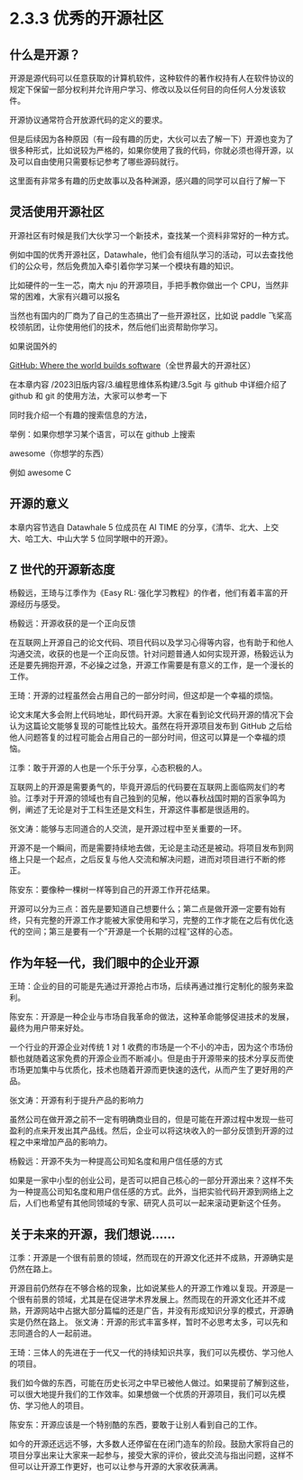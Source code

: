 # 2.3.3 优秀的开源社区

## 什么是开源？

开源是源代码可以任意获取的计算机软件，这种软件的著作权持有人在软件协议的规定下保留一部分权利并允许用户学习、修改以及以任何目的向任何人分发该软件。

开源协议通常符合开放源代码的定义的要求。

但是后续因为各种原因（有一段有趣的历史，大伙可以去了解一下）开源也变为了很多种形式，比如说较为严格的，如果你使用了我的代码，你就必须也得开源，以及可以自由使用只需要标记参考了哪些源码就行。

这里面有非常多有趣的历史故事以及各种渊源，感兴趣的同学可以自行了解一下

## 灵活使用开源社区

开源社区有时候是我们大伙学习一个新技术，查找某一个资料非常好的一种方式。

例如中国的优秀开源社区，Datawhale，他们会有组队学习的活动，可以去查找他们的公众号，然后免费加入牵引着你学习某一个模块有趣的知识。

比如硬件的一生一芯，南大 nju 的开源项目，手把手教你做出一个 CPU，当然非常的困难，大家有兴趣可以报名

当然也有国内的厂商为了自己的生态搞出了一些开源社区，比如说 paddle 飞桨高校领航团，让你使用他们的技术，然后他们出资帮助你学习。

如果说国外的

[GitHub: Where the world builds software](https://github.com/)（全世界最大的开源社区）

在本章内容 /2023旧版内容/3.编程思维体系构建/3.5git 与 github 中详细介绍了 github 和 git 的使用方法，大家可以参考一下

同时我介绍一个有趣的搜索信息的方法，

举例：如果你想学习某个语言，可以在 github 上搜索

awesome（你想学的东西）

例如 awesome C

## 开源的意义

本章内容节选自 Datawhale 5 位成员在 AI TIME 的分享，《清华、北大、上交大、哈工大、中山大学 5 位同学眼中的开源》。

## Z 世代的开源新态度

杨毅远，王琦与江季作为《Easy RL: 强化学习教程》的作者，他们有着丰富的开源经历与感受。

杨毅远：开源收获的是一个正向反馈

在互联网上开源自己的论文代码、项目代码以及学习心得等内容，也有助于和他人沟通交流，收获的也是一个正向反馈。针对问题普通人如何实现开源，杨毅远认为还是要先拥抱开源，不必操之过急，开源工作需要是有意义的工作，是一个漫长的工作。

王琦：开源的过程虽然会占用自己的一部分时间，但这却是一个幸福的烦恼。

论文末尾大多会附上代码地址，即代码开源。大家在看到论文代码开源的情况下会认为这篇论文能够复现的可能性比较大。虽然在将开源项目发布到 GitHub 之后给他人问题答复的过程可能会占用自己的一部分时间，但这可以算是一个幸福的烦恼。

江季：敢于开源的人也是一个乐于分享，心态积极的人。

互联网上的开源是需要勇气的，毕竟开源后的代码要在互联网上面临网友们的考验。江季对于开源的领域也有自己独到的见解，他以春秋战国时期的百家争鸣为例，阐述了无论是对于工科生还是文科生，开源这件事都是很适用的。

张文涛：能够与志同道合的人交流，是开源过程中至关重要的一环。

开源不是一个瞬间，而是需要持续地去做，无论是主动还是被动。将项目发布到网络上只是一个起点，之后反复与他人交流和解决问题，进而对项目进行不断的修正。

陈安东：要像种一棵树一样等到自己的开源工作开花结果。

开源可以分为三点：首先是要知道自己想要什么；第二点是做开源一定要有始有终，只有完整的开源工作才能被大家使用和学习，完整的工作才能在之后有优化迭代的空间；第三是要有一个”开源是一个长期的过程”这样的心态。

## 作为年轻一代，我们眼中的企业开源

王琦：企业的目的可能是先通过开源抢占市场，后续再通过推行定制化的服务来盈利。

陈安东：开源是一种企业与市场自我革命的做法，这种革命能够促进技术的发展，最终为用户带来好处。

一个行业的开源企业对传统 1 对 1 收费的市场是一个不小的冲击，因为这个市场份额也就随着这家免费的开源企业而不断减小。但是由于开源带来的技术分享反而使市场更加集中与优质化，技术也随着开源而更快速的迭代，从而产生了更好用的产品。

张文涛：开源有利于提升产品的影响力

虽然公司在做开源之前不一定有明确商业目的，但是可能在开源过程中发现一些可盈利的点来开发出其产品线。然后，企业可以将这块收入的一部分反馈到开源的过程之中来增加产品的影响力。

杨毅远：开源不失为一种提高公司知名度和用户信任感的方式

如果是一家中小型的创业公司，是否可以把自己核心的一部分开源出来？这样不失为一种提高公司知名度和用户信任感的方式。此外，当把实验代码开源到网络上之后，人们也希望有其他同领域的专家、研究人员可以一起来滚动更新这个任务。

## 关于未来的开源，我们想说……

江季：开源是一个很有前景的领域，然而现在的开源文化还并不成熟，开源确实是仍然在路上。

开源目前仍然存在不够合格的现象，比如说某些人的开源工作难以复现。开源是一个很有前景的领域，尤其是在促进学术界发展上。然而现在的开源文化还并不成熟，开源网站中占据大部分篇幅的还是广告，并没有形成知识分享的模式，开源确实是仍然在路上。
张文涛：开源的形式丰富多样，暂时不必思考太多，可以先和志同道合的人一起前进。

王琦：三体人的先进在于一代又一代的持续知识共享，我们可以先模仿、学习他人的项目。

我们如今做的东西，可能在历史长河之中早已被他人做过。如果提前了解到这些，可以很大地提升我们的工作效率。如果想做一个优质的开源项目，我们可以先模仿、学习他人的项目。

陈安东：开源应该是一个特别酷的东西，要敢于让别人看到自己的工作。

如今的开源还远远不够，大多数人还停留在在闭门造车的阶段。鼓励大家将自己的项目分享出来让大家来一起参与，接受大家的评价，彼此交流与指出问题，这样不但可以让开源工作更好，也可以让参与开源的大家收获满满。
